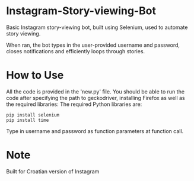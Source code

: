 # Instagram-Story-viewing-Bot
Basic Instagram story-viewing bot, built using Selenium, used to automate story viewing.

When ran, the bot types in the user-provided username and password, closes notifications and efficiently loops through stories.

# How to Use
All the code is provided in the 'new.py' file.
You should be able to run the code after specifying the path to geckodriver, installing Firefox as well as the required libraries:
The required Python libraries are:

```
pip install selenium
pip install time
```

Type in username and password as function parameters at function call.

# Note

Built for Croatian version of Instagram
